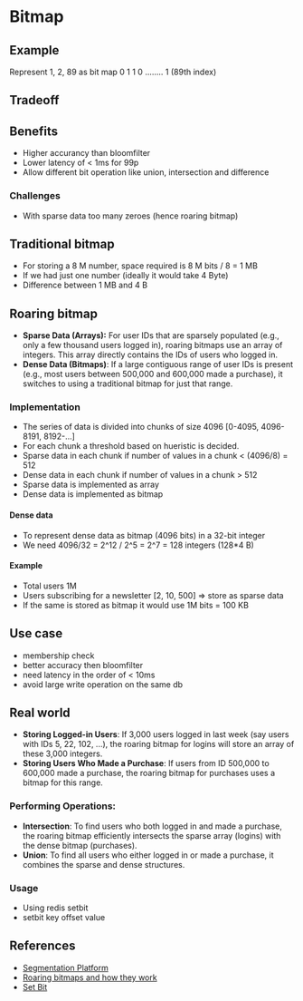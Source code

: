 # Bitmap

## Example
Represent 1, 2, 89 as bit map
0 1 1 0 ........ 1 (89th index)

## Tradeoff
## Benefits
* Higher accurancy than bloomfilter
* Lower latency of < 1ms for 99p
* Allow different bit operation like union, intersection and difference

### Challenges
* With sparse data too many zeroes (hence roaring bitmap)

## Traditional bitmap
* For storing a 8 M number, space required is 8 M bits / 8 = 1 MB
* If we had just one number (ideally it would take 4 Byte)
* Difference between 1 MB and 4 B

## Roaring bitmap
* **Sparse Data (Arrays):** For user IDs that are sparsely populated (e.g., only a few thousand users logged in), roaring bitmaps use an array of integers. This array directly contains the IDs of users who logged in.
* **Dense Data (Bitmaps)**: If a large contiguous range of user IDs is present (e.g., most users between 500,000 and 600,000 made a purchase), it switches to using a traditional bitmap for just that range.

### Implementation
* The series of data is divided into chunks of size 4096 [0-4095, 4096-8191, 8192-...]
* For each chunk a threshold based on hueristic is decided.
* Sparse data in each chunk if number of values in a chunk < (4096/8) = 512
* Dense data in each chunk if number of values in a chunk > 512
* Sparse data is implemented as array
* Dense data is implemented as bitmap

#### Dense data
* To represent dense data as bitmap (4096 bits) in a 32-bit integer
* We need 4096/32 = 2^12 / 2^5 = 2^7 = 128 integers (128*4 B)

#### Example
* Total users 1M
* Users subscribing for a newsletter [2, 10, 500] => store as sparse data
* If the same is stored as bitmap it would use 1M bits = 100 KB

## Use case
* membership check
* better accuracy then bloomfilter
* need latency in the order of < 10ms
* avoid large write operation on the same db

## Real world
* **Storing Logged-in Users**: If 3,000 users logged in last week (say users with IDs 5, 22, 102, ...), the roaring bitmap for logins will store an array of these 3,000 integers.
* **Storing Users Who Made a Purchase**: If users from ID 500,000 to 600,000 made a purchase, the roaring bitmap for purchases uses a bitmap for this range.

### Performing Operations:
* **Intersection**: To find users who both logged in and made a purchase, the roaring bitmap efficiently intersects the sparse array (logins) with the dense bitmap (purchases).
* **Union**: To find all users who either logged in or made a purchase, it combines the sparse and dense structures.

### Usage
* Using redis setbit
* setbit key offset value

## References
* [Segmentation Platform](https://engineering.grab.com/streamlining-grabs-segmentation-platform)
* [Roaring bitmaps and how they work](https://vikramoberoi.com/a-primer-on-roaring-bitmaps-what-they-are-and-how-they-work/)
* [Set Bit](https://redis.io/commands/setbit/)
